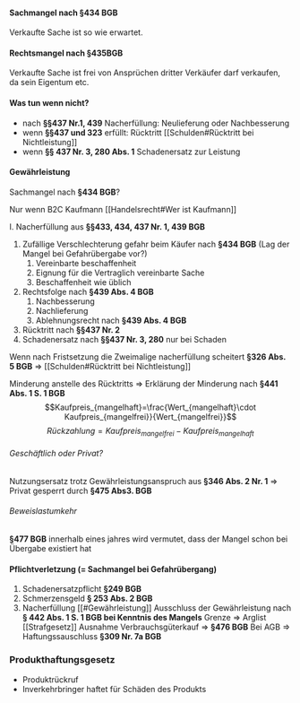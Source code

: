 #### Sachmangel nach **§434 BGB**
Verkaufte Sache ist so wie erwartet.

#### Rechtsmangel nach **§435BGB**
Verkaufte Sache ist frei von Ansprüchen dritter
Verkäufer darf verkaufen, da sein Eigentum etc.

#### Was tun wenn nicht?
- nach **§§437 Nr.1, 439** Nacherfüllung: Neulieferung oder Nachbesserung
- wenn **§§437 und 323** erfüllt: Rücktritt [[Schulden#Rücktritt bei Nichtleistung]]
- wenn **§§ 437 Nr. 3, 280 Abs. 1** Schadenersatz zur Leistung

#### Gewährleistung
Sachmangel nach **§434 BGB**?

Nur wenn B2C Kaufmann [[Handelsrecht#Wer ist Kaufmann]]

I. Nacherfüllung aus **§§433, 434, 437 Nr. 1, 439 BGB**
 1. Zufällige Verschlechterung gefahr beim Käufer
	 nach **§434 BGB** (Lag der Mangel bei Gefahrübergabe vor?)
	 1. Vereinbarte beschaffenheit
	 2. Eignung für die Vertraglich vereinbarte Sache
	 3. Beschaffenheit wie üblich
2. Rechtsfolge nach **§439 Abs. 4 BGB**
	1. Nachbesserung
	2. Nachlieferung
	3. Ablehnungsrecht nach **§439 Abs. 4 BGB**
3. Rücktritt nach **§§437 Nr. 2**
4. Schadenersatz nach **§§437 Nr. 3, 280** nur bei Schaden

Wenn nach Fristsetzung die Zweimalige nacherfüllung scheitert **§326 Abs. 5 BGB** => [[Schulden#Rücktritt bei Nichtleistung]]

Minderung anstelle des Rücktritts => Erklärung der Minderung nach **§441 Abs. 1 S. 1 BGB**
$$Kaufpreis_{mangelhaft}=\frac{Wert_{mangelhaft}\cdot Kaufpreis_{mangelfrei}}{Wert_{mangelfrei}}$$
$$Rückzahlung = Kaufpreis_{mangelfrei}-Kaufpreis_{mangelhaft}$$

###### Geschäftlich oder Privat?
Nutzungsersatz trotz Gewährleistungsanspruch aus **§346 Abs. 2 Nr. 1**
=> Privat gesperrt durch **§475 Abs3. BGB**

###### Beweislastumkehr 
**§477 BGB** innerhalb eines jahres wird vermutet, dass der Mangel schon bei Übergabe existiert hat


#### Pflichtverletzung (= Sachmangel bei Gefahrübergang)
1. Schadenersatzpflicht **§249 BGB**
2. Schmerzensgeld **§ 253 Abs. 2 BGB**
3. Nacherfüllung [[#Gewährleistung]]
Ausschluss der Gewährleistung nach **§ 442 Abs. 1 S. 1 BGB bei Kenntnis des Mangels**
Grenze => Arglist [[Strafgesetz]]
Ausnahme Verbrauchsgüterkauf => **§476 BGB**
Bei AGB => Haftungssauschluss **§309 Nr. 7a BGB**

### Produkthaftungsgesetz
- Produktrückruf
- Inverkehrbringer haftet für Schäden des Produkts


